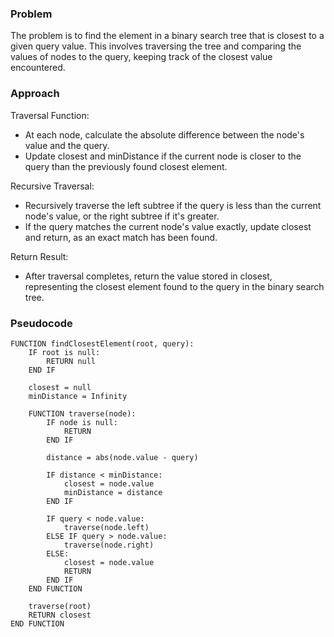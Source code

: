 ### Problem
The problem is to find the element in a binary search tree that is closest to a given query value. 
This involves traversing the tree and comparing the values of nodes to the query, keeping track of the closest value encountered.

### Approach
Traversal Function:
- At each node, calculate the absolute difference between the node's value and the query. 
- Update closest and minDistance if the current node is closer to the query than the previously found closest element. 

Recursive Traversal:
- Recursively traverse the left subtree if the query is less than the current node's value, or the right subtree if it's greater. 
- If the query matches the current node's value exactly, update closest and return, as an exact match has been found. 

Return Result:
- After traversal completes, return the value stored in closest, representing the closest element found to the query in the binary search tree.

### Pseudocode
```
FUNCTION findClosestElement(root, query):
    IF root is null:
        RETURN null
    END IF
    
    closest = null
    minDistance = Infinity
    
    FUNCTION traverse(node):
        IF node is null:
            RETURN
        END IF
        
        distance = abs(node.value - query)
        
        IF distance < minDistance:
            closest = node.value
            minDistance = distance
        END IF
        
        IF query < node.value:
            traverse(node.left)
        ELSE IF query > node.value:
            traverse(node.right)
        ELSE:
            closest = node.value
            RETURN
        END IF
    END FUNCTION
    
    traverse(root)
    RETURN closest
END FUNCTION

```